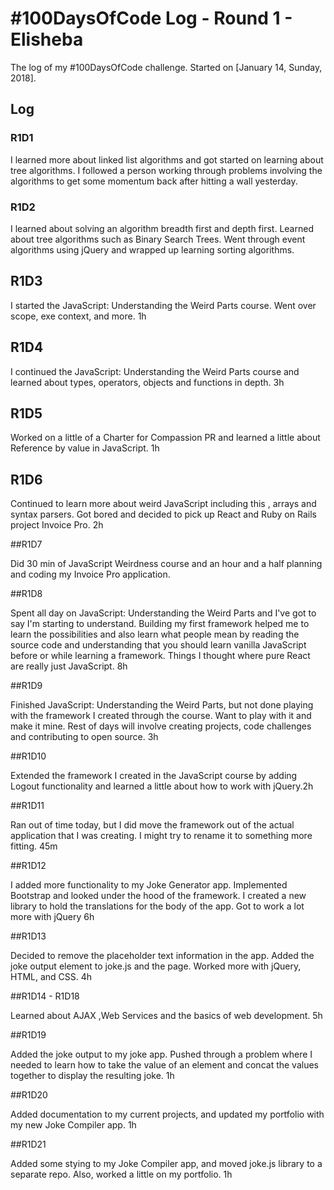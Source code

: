 # #100DaysOfCode Log - Round 1 - Elisheba

The log of my #100DaysOfCode challenge. Started on [January 14, Sunday, 2018].

## Log

### R1D1

I learned more about linked list algorithms and got started on learning about tree algorithms. I followed a person working through problems involving the algorithms to get some momentum back after hitting a wall yesterday.

### R1D2

I learned about solving an algorithm breadth first and depth first. Learned about tree algorithms such as Binary Search Trees. Went through event algorithms using jQuery and wrapped up learning sorting algorithms.

## R1D3

I started the JavaScript: Understanding the Weird Parts course. Went over scope, exe context, and more. 1h

## R1D4

I continued the JavaScript: Understanding the Weird Parts course and learned about types, operators, objects and functions in depth. 3h

## R1D5

Worked on a little of a Charter for Compassion PR and learned a little about Reference by value in JavaScript. 1h

## R1D6

Continued to learn more about weird JavaScript including this , arrays and syntax parsers. Got bored and decided to pick up React and Ruby on Rails project Invoice Pro. 2h

##R1D7

Did 30 min of JavaScript Weirdness course and an hour and a half planning and coding my Invoice Pro application.

##R1D8

Spent all day on JavaScript: Understanding the Weird Parts and I've got to say I'm starting to understand. Building my first framework helped me to learn the possibilities and also learn what people mean by reading the source code and understanding that you should learn vanilla JavaScript before or while learning a framework. Things I thought where pure React are really just JavaScript. 8h

##R1D9

Finished JavaScript: Understanding the Weird Parts, but not done playing with the framework I created through the course. Want to play with it and make it mine. Rest of days will involve creating projects, code challenges and contributing to open source. 3h

##R1D10

Extended the framework I created in the JavaScript course by adding Logout functionality and learned a little about how to work with jQuery.2h

##R1D11

Ran out of time today, but I did move the framework out of the actual application that I was creating. I might try to rename it to something more fitting. 45m

##R1D12

I added more functionality to my Joke Generator app. Implemented Bootstrap and looked under the hood of the framework. I created a new library to hold the translations for the body of the app. Got to work a lot more with jQuery 6h

##R1D13

Decided to remove the placeholder text information in the app. Added the joke output element to joke.js and the page. Worked more with jQuery, HTML, and CSS. 4h

##R1D14 - R1D18

Learned about AJAX ,Web Services and the basics of web development. 5h

##R1D19

Added the joke output to my joke app. Pushed through a problem where I needed to learn how to take the value of an element and concat the values together to display the resulting joke. 1h

##R1D20

Added documentation to my current projects, and updated my portfolio with my new Joke Compiler app. 1h

##R1D21

Added some stying to my Joke Compiler app, and moved joke.js library to a separate repo. Also, worked a little on my portfolio. 1h 
